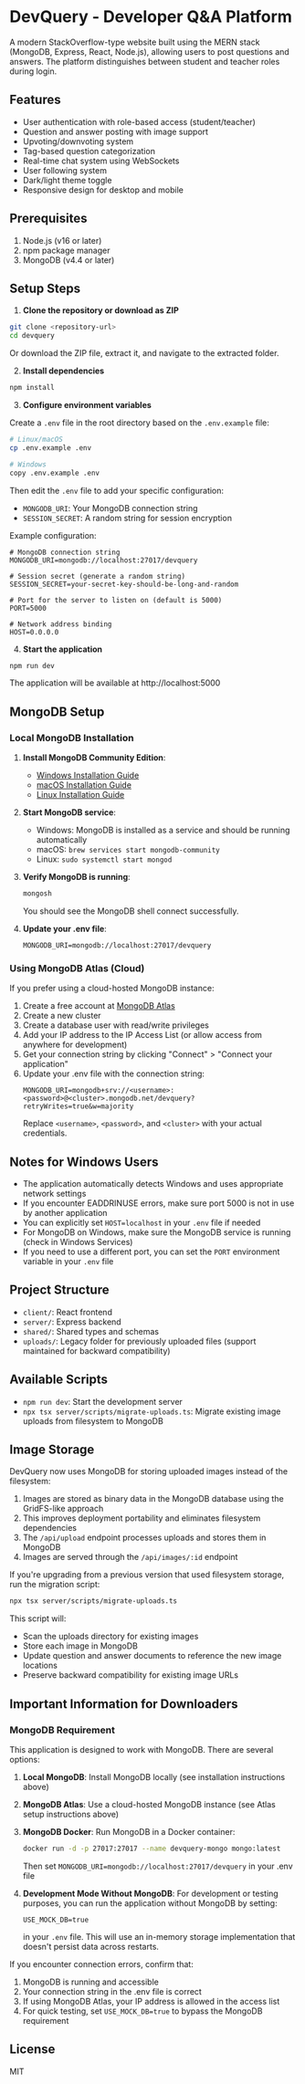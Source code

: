 # DevQuery - Developer Q&A Platform

A modern StackOverflow-type website built using the MERN stack (MongoDB, Express, React, Node.js), allowing users to post questions and answers. The platform distinguishes between student and teacher roles during login.

## Features

- User authentication with role-based access (student/teacher)
- Question and answer posting with image support
- Upvoting/downvoting system
- Tag-based question categorization
- Real-time chat system using WebSockets
- User following system
- Dark/light theme toggle
- Responsive design for desktop and mobile

## Prerequisites

1. Node.js (v16 or later)
2. npm package manager
3. MongoDB (v4.4 or later)

## Setup Steps

1. **Clone the repository or download as ZIP**

```bash
git clone <repository-url>
cd devquery
```

Or download the ZIP file, extract it, and navigate to the extracted folder.

2. **Install dependencies**

```bash
npm install
```

3. **Configure environment variables**

Create a `.env` file in the root directory based on the `.env.example` file:

```bash
# Linux/macOS
cp .env.example .env

# Windows
copy .env.example .env
```

Then edit the `.env` file to add your specific configuration:
- `MONGODB_URI`: Your MongoDB connection string
- `SESSION_SECRET`: A random string for session encryption

Example configuration:
```
# MongoDB connection string
MONGODB_URI=mongodb://localhost:27017/devquery

# Session secret (generate a random string)
SESSION_SECRET=your-secret-key-should-be-long-and-random

# Port for the server to listen on (default is 5000)
PORT=5000

# Network address binding
HOST=0.0.0.0
```

4. **Start the application**

```bash
npm run dev
```

The application will be available at http://localhost:5000

## MongoDB Setup

### Local MongoDB Installation

1. **Install MongoDB Community Edition**:
   - [Windows Installation Guide](https://docs.mongodb.com/manual/tutorial/install-mongodb-on-windows/)
   - [macOS Installation Guide](https://docs.mongodb.com/manual/tutorial/install-mongodb-on-os-x/)
   - [Linux Installation Guide](https://docs.mongodb.com/manual/administration/install-on-linux/)

2. **Start MongoDB service**:
   - Windows: MongoDB is installed as a service and should be running automatically
   - macOS: `brew services start mongodb-community`
   - Linux: `sudo systemctl start mongod`

3. **Verify MongoDB is running**:
   ```bash
   mongosh
   ```
   You should see the MongoDB shell connect successfully.

4. **Update your .env file**:
   ```
   MONGODB_URI=mongodb://localhost:27017/devquery
   ```

### Using MongoDB Atlas (Cloud)

If you prefer using a cloud-hosted MongoDB instance:

1. Create a free account at [MongoDB Atlas](https://www.mongodb.com/cloud/atlas/register)
2. Create a new cluster
3. Create a database user with read/write privileges
4. Add your IP address to the IP Access List (or allow access from anywhere for development)
5. Get your connection string by clicking "Connect" > "Connect your application"
6. Update your .env file with the connection string:
   ```
   MONGODB_URI=mongodb+srv://<username>:<password>@<cluster>.mongodb.net/devquery?retryWrites=true&w=majority
   ```
   Replace `<username>`, `<password>`, and `<cluster>` with your actual credentials.

## Notes for Windows Users

- The application automatically detects Windows and uses appropriate network settings
- If you encounter EADDRINUSE errors, make sure port 5000 is not in use by another application
- You can explicitly set `HOST=localhost` in your `.env` file if needed
- For MongoDB on Windows, make sure the MongoDB service is running (check in Windows Services)
- If you need to use a different port, you can set the `PORT` environment variable in your `.env` file

## Project Structure

- `client/`: React frontend
- `server/`: Express backend
- `shared/`: Shared types and schemas
- `uploads/`: Legacy folder for previously uploaded files (support maintained for backward compatibility)

## Available Scripts

- `npm run dev`: Start the development server
- `npx tsx server/scripts/migrate-uploads.ts`: Migrate existing image uploads from filesystem to MongoDB

## Image Storage

DevQuery now uses MongoDB for storing uploaded images instead of the filesystem:

1. Images are stored as binary data in the MongoDB database using the GridFS-like approach
2. This improves deployment portability and eliminates filesystem dependencies
3. The `/api/upload` endpoint processes uploads and stores them in MongoDB
4. Images are served through the `/api/images/:id` endpoint

If you're upgrading from a previous version that used filesystem storage, run the migration script:
```bash
npx tsx server/scripts/migrate-uploads.ts
```

This script will:
- Scan the uploads directory for existing images
- Store each image in MongoDB
- Update question and answer documents to reference the new image locations
- Preserve backward compatibility for existing image URLs

## Important Information for Downloaders

### MongoDB Requirement

This application is designed to work with MongoDB. There are several options:

1. **Local MongoDB**: Install MongoDB locally (see installation instructions above)
2. **MongoDB Atlas**: Use a cloud-hosted MongoDB instance (see Atlas setup instructions above)
3. **MongoDB Docker**: Run MongoDB in a Docker container:
   ```bash
   docker run -d -p 27017:27017 --name devquery-mongo mongo:latest
   ```
   Then set `MONGODB_URI=mongodb://localhost:27017/devquery` in your .env file

4. **Development Mode Without MongoDB**: For development or testing purposes, you can run the application without MongoDB by setting:
   ```
   USE_MOCK_DB=true
   ```
   in your `.env` file. This will use an in-memory storage implementation that doesn't persist data across restarts.

If you encounter connection errors, confirm that:
1. MongoDB is running and accessible
2. Your connection string in the .env file is correct
3. If using MongoDB Atlas, your IP address is allowed in the access list
4. For quick testing, set `USE_MOCK_DB=true` to bypass the MongoDB requirement

## License

MIT